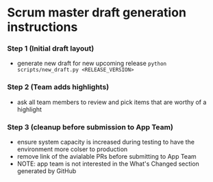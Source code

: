 # Scrum master draft generation instructions

### Step 1 (Initial draft layout)
- generate new draft for new upcoming release `python scripts/new_draft.py <RELEASE_VERSION>`

### Step 2 (Team adds highlights)
- ask all team members to review and pick items that are worthy of a highlight

### Step 3 (cleanup before submission to App Team)
- ensure system capacity is increased during testing to have the environment more colser to production
- remove link of the avialable PRs before submitting to App Team
- NOTE: app team is not interested in the What's Changed section generated by GitHub

